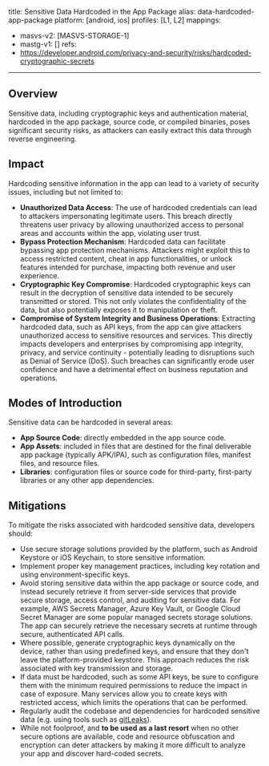 title: Sensitive Data Hardcoded in the App Package
alias: data-hardcoded-app-package
platform: [android, ios]
profiles: [L1, L2]
mappings:
  - masvs-v2: [MASVS-STORAGE-1]
  - mastg-v1: []
refs:
  - https://developer.android.com/privacy-and-security/risks/hardcoded-cryptographic-secrets
---

## Overview

Sensitive data, including cryptographic keys and authentication material, hardcoded in the app package, source code, or compiled binaries, poses significant security risks, as attackers can easily extract this data through reverse engineering.

## Impact

Hardcoding sensitive information in the app can lead to a variety of security issues, including but not limited to:

- **Unauthorized Data Access**: The use of hardcoded credentials can lead to attackers impersonating legitimate users. This breach directly threatens user privacy by allowing unauthorized access to personal areas and accounts within the app, violating user trust.
- **Bypass Protection Mechanism**: Hardcoded data can facilitate bypassing app protection mechanisms. Attackers might exploit this to access restricted content, cheat in app functionalities, or unlock features intended for purchase, impacting both revenue and user experience.
- **Cryptographic Key Compromise**: Hardcoded cryptographic keys can result in the decryption of sensitive data intended to be securely transmitted or stored. This not only violates the confidentiality of the data, but also potentially exposes it to manipulation or theft.
- **Compromise of System Integrity and Business Operations**: Extracting hardcoded data, such as API keys, from the app can give attackers unauthorized access to sensitive resources and services. This directly impacts developers and enterprises by compromising app integrity, privacy, and service continuity - potentially leading to disruptions such as Denial of Service (DoS). Such breaches can significantly erode user confidence and have a detrimental effect on business reputation and operations.

## Modes of Introduction

Sensitive data can be hardcoded in several areas:

- **App Source Code**: directly embedded in the app source code.
- **App Assets**: included in files that are destined for the final deliverable app package (typically APK/IPA), such as configuration files, manifest files, and resource files.
- **Libraries**: configuration files or source code for third-party, first-party libraries or any other app dependencies.

## Mitigations

To mitigate the risks associated with hardcoded sensitive data, developers should:
- Use secure storage solutions provided by the platform, such as Android Keystore or iOS Keychain, to store sensitive information.
- Implement proper key management practices, including key rotation and using environment-specific keys.
- Avoid storing sensitive data within the app package or source code, and instead securely retrieve it from server-side services that provide secure storage, access control, and auditing for sensitive data. For example, AWS Secrets Manager, Azure Key Vault, or Google Cloud Secret Manager are some popular managed secrets storage solutions. The app can securely retrieve the necessary secrets at runtime through secure, authenticated API calls.
- Where possible, generate cryptographic keys dynamically on the device, rather than using predefined keys, and ensure that they don't leave the platform-provided keystore. This approach reduces the risk associated with key transmission and storage.
- If data must be hardcoded, such as some API keys, be sure to configure them with the minimum required permissions to reduce the impact in case of exposure. Many services allow you to create keys with restricted access, which limits the operations that can be performed.
- Regularly audit the codebase and dependencies for hardcoded sensitive data (e.g. using tools such as [gitLeaks](https://github.com/gitleaks/gitleaks)).
- While not foolproof, and **to be used as a last resort** when no other secure options are available, code and resource obfuscation and encryption can deter attackers by making it more difficult to analyze your app and discover hard-coded secrets.
